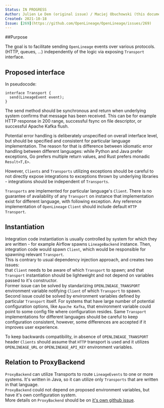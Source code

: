 ```yaml
---
Status: IN PROGRESS  
Author: Julien Le Dem (original issue) / Maciej Obuchowski (this document)  
Created: 2021-10-18  
Issue: [269](https://github.com/OpenLineage/OpenLineage/issues/269)
---
```


##Purpose

The goal is to facilitate sending `OpenLineage` events over various protocols. 
(HTTP, queues, ...) independently of the logic via exposing `Transport` interface.

## Proposed interface

In pseudocode:
```
interface Transport {
  send(LineageEvent event);
}
```

The send method should be synchronous and return when underlying system confirms 
that message has been received. This can be for example HTTP response in 200 range, 
successful fsync on file descriptor, or successful Apache Kafka flush.

Potential error handling is deliberately unspecified on overall interface level, 
but should be specified and consistent for particular language implementation. 
The reason for that is difference between idiomatic error handling between different 
languages: while Python and Java prefer exceptions, Go prefers multiple return values, 
and Rust prefers monadic `Result<T,E>`. 

However, `Clients` and `Transports` utilizing exceptions should be careful to not directly expose 
integrations to exceptions thrown by underlying libraries - integrations should be 
independent of `Transports`. 


`Transports` are implemented for particular language's `Client`. There is no guarantee 
of availability of any `Transport` on instance that implementation exist for different 
language, with following exception.
Any reference implementation of `OpenLineage` `Client` should include default 
`HTTP Transport`. 

## Instantiation

Integration code instantiation is usually controlled by system for which they are 
written - for example Airflow spawns `LineageBackend` instance. Then, integration
code would spawn `Client`, which would be responsible for spawning relevant 
`Transport`.  
This is contrary to usual dependency injection approach, and creates two issues:   
that `Client` needs to be aware of which `Transport` to spawn;
and that `Transport` instantiation should be lightweight and not depend on variables
passed to it's constructor.  
Former issue can be solved by standarizing `OPENLINEAGE_TRANSPORT` environment 
variable notifying `Client` of which `Transport` to spawn.  
Second issue could be solved by environment variables defined by particular `Transport` 
itself. For systems that have large number of potential configuration options, like 
`Apache Kafka`, that environment variable could point to some config file where 
configuration resides. Same `Transport` implementations for different languages should
be careful to keep configuration consistent, however, some differences are accepted
if it improves user experience. 


To keep backwards compatibility, in absence of `OPENLINEAGE_TRANSPORT` header `Clients`
should assume that `HTTP` transport is used and it utilizes `OPENLINEAGE_URL` 
or `OPENLINEAGE_API_KEY` environment variables.

## Relation to ProxyBackend

`ProxyBackend` can utilize Transports to route `LineageEvents` to one or more systems.
It's written in Java, so it can utilize only `Transports` that are written in 
that language.  
`ProxyBackend` could not depend on proposed environment variables, but have it's own 
configuration system.  
More details on `ProxyBackend` should be on [it's own github issue](https://github.com/OpenLineage/OpenLineage/issues/269).
